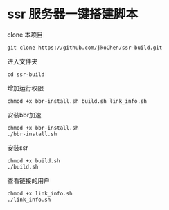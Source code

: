# ssr 服务器一键搭建脚本

clone 本项目
```
git clone https://github.com/jkoChen/ssr-build.git
```
进入文件夹
```
cd ssr-build
```
增加运行权限
```
chmod +x bbr-install.sh build.sh link_info.sh
```

安装bbr加速
```
chmod +x bbr-install.sh
./bbr-install.sh
```
安装ssr
```
chmod +x build.sh
./build.sh
```

查看链接的用户
```
chmod +x link_info.sh
./link_info.sh
```
